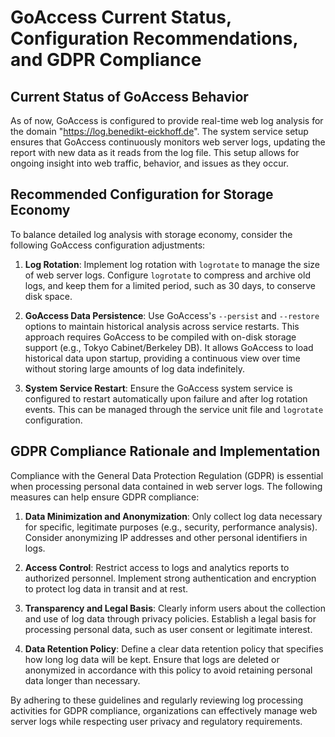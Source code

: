 # GoAccess Current Status, Configuration Recommendations, and GDPR Compliance

## Current Status of GoAccess Behavior

As of now, GoAccess is configured to provide real-time web log analysis for the domain "https://log.benedikt-eickhoff.de". The system service setup ensures that GoAccess continuously monitors web server logs, updating the report with new data as it reads from the log file. This setup allows for ongoing insight into web traffic, behavior, and issues as they occur.

## Recommended Configuration for Storage Economy

To balance detailed log analysis with storage economy, consider the following GoAccess configuration adjustments:

1. **Log Rotation**: Implement log rotation with `logrotate` to manage the size of web server logs. Configure `logrotate` to compress and archive old logs, and keep them for a limited period, such as 30 days, to conserve disk space.

2. **GoAccess Data Persistence**: Use GoAccess's `--persist` and `--restore` options to maintain historical analysis across service restarts. This approach requires GoAccess to be compiled with on-disk storage support (e.g., Tokyo Cabinet/Berkeley DB). It allows GoAccess to load historical data upon startup, providing a continuous view over time without storing large amounts of log data indefinitely.

3. **System Service Restart**: Ensure the GoAccess system service is configured to restart automatically upon failure and after log rotation events. This can be managed through the service unit file and `logrotate` configuration.

## GDPR Compliance Rationale and Implementation

Compliance with the General Data Protection Regulation (GDPR) is essential when processing personal data contained in web server logs. The following measures can help ensure GDPR compliance:

1. **Data Minimization and Anonymization**: Only collect log data necessary for specific, legitimate purposes (e.g., security, performance analysis). Consider anonymizing IP addresses and other personal identifiers in logs.

2. **Access Control**: Restrict access to logs and analytics reports to authorized personnel. Implement strong authentication and encryption to protect log data in transit and at rest.

3. **Transparency and Legal Basis**: Clearly inform users about the collection and use of log data through privacy policies. Establish a legal basis for processing personal data, such as user consent or legitimate interest.

4. **Data Retention Policy**: Define a clear data retention policy that specifies how long log data will be kept. Ensure that logs are deleted or anonymized in accordance with this policy to avoid retaining personal data longer than necessary.

By adhering to these guidelines and regularly reviewing log processing activities for GDPR compliance, organizations can effectively manage web server logs while respecting user privacy and regulatory requirements.
